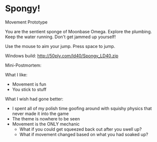 # Spongy!

Movement Prototype

You are the sentient sponge of Moonbase Omega. Explore the plumbing. Keep the water running. Don't get jammed up yourself!

Use the mouse to aim your jump. Press space to jump.

Windows build: http://50ply.com/ld40/Spongy_LD40.zip

Mini-Postmortem:

What I like:
* Movement is fun
* You stick to stuff

What I wish had gone better:
* I spent all of my polish time goofing around with squishy physics that never made it into the game
* The theme is nowhere to be seen
* Movement is the ONLY mechanic
  * What if you could get squeezed back out after you swell up?
  * What if movement changed based on what you had soaked up?
